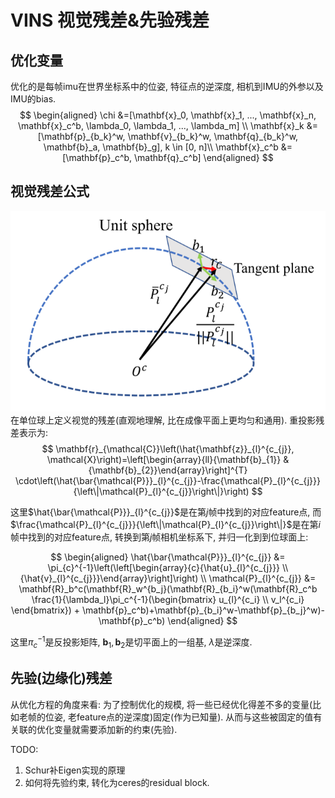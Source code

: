 # VINS 视觉残差&先验残差
## 优化变量
优化的是每帧imu在世界坐标系中的位姿, 特征点的逆深度, 相机到IMU的外参以及IMU的bias.
$$
\begin{aligned}
\chi &=[\mathbf{x}_0, \mathbf{x}_1, ..., \mathbf{x}_n, \mathbf{x}_c^b, \lambda_0, \lambda_1, ..., \lambda_m] \\
\mathbf{x}_k &= [\mathbf{p}_{b_k}^w, \mathbf{v}_{b_k}^w, \mathbf{q}_{b_k}^w, \mathbf{b}_a, \mathbf{b}_g], k \in [0, n]\\
\mathbf{x}_c^b &= [\mathbf{p}_c^b, \mathbf{q}_c^b]
\end{aligned}
$$

## 视觉残差公式
![vision residual](../rc/v_residual.png)
在单位球上定义视觉的残差(直观地理解, 比在成像平面上更均匀和通用). 重投影残差表示为:
$$
\mathbf{r}_{\mathcal{C}}\left(\hat{\mathbf{z}}_{l}^{c_{j}}, \mathcal{X}\right)=\left[\begin{array}{ll}{\mathbf{b}_{1}} & {\mathbf{b}_{2}}\end{array}\right]^{T} \cdot\left(\hat{\bar{\mathcal{P}}}_{l}^{c_{j}}-\frac{\mathcal{P}_{l}^{c_{j}}}{\left\|\mathcal{P}_{l}^{c_{j}}\right\|}\right)
$$

这里$\hat{\bar{\mathcal{P}}}_{l}^{c_{j}}$是在第$j$帧中找到的对应feature点, 而$\frac{\mathcal{P}_{l}^{c_{j}}}{\left\|\mathcal{P}_{l}^{c_{j}}\right\|}$是在第$i$帧中找到的对应feature点, 转换到第$j$帧相机坐标系下, 并归一化到到位球面上:

$$
\begin{aligned}
\hat{\bar{\mathcal{P}}}_{l}^{c_{j}} &= \pi_{c}^{-1}\left(\left[\begin{array}{c}{\hat{u}_{l}^{c_{j}}} \\ {\hat{v}_{l}^{c_{j}}}\end{array}\right]\right) \\
\mathcal{P}_{l}^{c_{j}} &= \mathbf{R}_b^c(\mathbf{R}_w^{b_j}(\mathbf{R}_{b_i}^w(\mathbf{R}_c^b \frac{1}{\lambda_l}\pi_c^{-1}(\begin{bmatrix} u_{l}^{c_i} \\ v_l^{c_i} \end{bmatrix}) + \mathbf{p}_c^b)+\mathbf{p}_{b_i}^w-\mathbf{p}_{b_j}^w)-\mathbf{p}_c^b)
\end{aligned}
$$

这里$\pi_{c}^{-1}$是反投影矩阵, $\mathbf{b}_1, \mathbf{b}_2$是切平面上的一组基, $\lambda$是逆深度.

## 先验(边缘化)残差
从优化方程的角度来看: 为了控制优化的规模, 将一些已经优化得差不多的变量(比如老帧的位姿, 老feature点的逆深度)固定(作为已知量). 从而与这些被固定的值有关联的优化变量就需要添加新的约束(先验).

TODO:
1. Schur补Eigen实现的原理
2. 如何将先验约束, 转化为ceres的residual block.